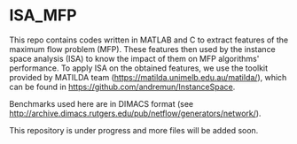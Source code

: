 # ISA_MFP
This repo contains codes written in MATLAB and C to extract features of the maximum flow problem (MFP). These features then used by the instance space analysis (ISA) to know the impact of them on MFP algorithms' performance. 
To apply ISA on the obtained features, we use the toolkit provided by MATILDA team (https://matilda.unimelb.edu.au/matilda/), which can be found in https://github.com/andremun/InstanceSpace.

Benchmarks used here are in DIMACS format (see http://archive.dimacs.rutgers.edu/pub/netflow/generators/network/).

This repository is under progress and more files will be added soon. 
